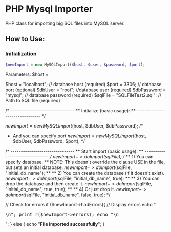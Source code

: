 PHP Mysql Importer
=================

PHP class for importing big SQL files into MySQL server.

## How to Use:

### Initialization

```php
$newImport = new MySQLImport($host, $user, $password, $port);
```

Parameters:
$host = 

$host = "localhost"; // database host (required)
$port = 3306; // database port (optional)
$dbUser = "root"; //database user (required)
$dbPassword = "mysql"; // database password (required)
$sqlFile = "SQLFileTest2.sql"; // Path to SQL file (required)

/* -------------------------------
**    Initialize (basic usage):
** ------------------------------- */

$newImport = new MySQLImport($host, $dbUser, $dbPassword); 
/* 
* And you can specify port
$newImport = new MySQLImport($host, $dbUser, $dbPassword, $port);
*/

/* -------------------------------
**   Start import (basic usage):
** ------------------------------- */
$newImport->doImport($sqlFile); 
/* 
** 1) You can specify database. 
** NOTE: This doesn't override the clause USE in the file, but sets an initial database.
$newImport->doImport($sqlFile, "initial_db_name");
** 
** 2) You can create the database (if it doesn't exist).
$newImport->doImport($sqlFile, "initial_db_name", true);
** 
** 3) You can drop the database and then create it.
$newImport->doImport($sqlFile, "initial_db_name", true, true);
** 
** 4) Or just drop it.
$newImport->doImport($sqlFile, "initial_db_name", false, true);
*/

// Check for errors
if ($newImport->hadErrors){
	// Display errors
	echo "<pre>\n";
	print_r($newImport->errors);
	echo "\n</pre>";
} else {
	echo "<strong>File imported successfully</strong>";
}
